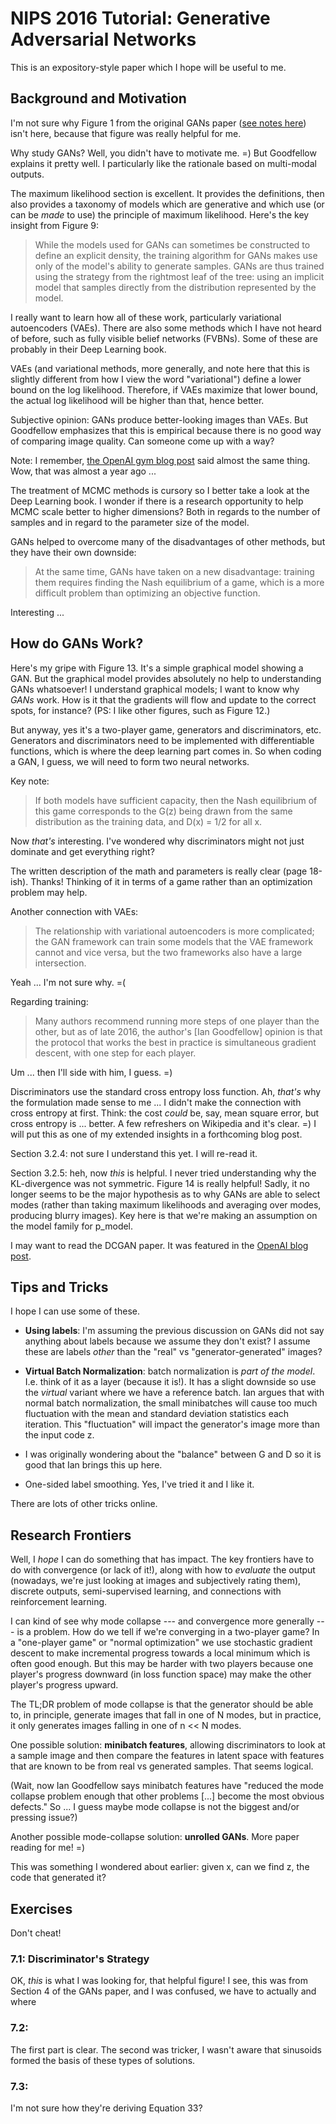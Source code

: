 # NIPS 2016 Tutorial: Generative Adversarial Networks

This is an expository-style paper which I hope will be useful to me.

## Background and Motivation

I'm not sure why Figure 1 from the original GANs paper ([see notes here][1])
isn't here, because that figure was really helpful for me.

Why study GANs? Well, you didn't have to motivate me. =) But Goodfellow explains
it pretty well. I particularly like the rationale based on multi-modal outputs.

The maximum likelihood section is excellent. It provides the definitions, then
also provides a taxonomy of models which are generative and which use (or can be
*made* to use) the principle of maximum likelihood. Here's the key insight from
Figure 9:

> While the models used for GANs can sometimes be constructed to define an
> explicit density, the training algorithm for GANs makes use only of the
> model's ability to generate samples. GANs are thus trained using the strategy
> from the rightmost leaf of the tree: using an implicit model that samples
> directly from the distribution represented by the model.

I really want to learn how all of these work, particularly variational
autoencoders (VAEs). There are also some methods which I have not heard of
before, such as fully visible belief networks (FVBNs). Some of these are
probably in their Deep Learning book.

VAEs (and variational methods, more generally, and note here that this is
slightly different from how I view the word "variational") define a lower bound
on the log likelihood. Therefore, if VAEs maximize that lower bound, the
actual log likelihood will be higher than that, hence better.

Subjective opinion: GANs produce better-looking images than VAEs. But Goodfellow
emphasizes that this is empirical because there is no good way of comparing
image quality. Can someone come up with a way? 

Note: I remember, [the OpenAI gym blog post][2] said almost the same thing. Wow,
that was almost a year ago ...

The treatment of MCMC methods is cursory so I better take a look at the Deep
Learning book. I wonder if there is a research opportunity to help MCMC scale
better to higher dimensions? Both in regards to the number of samples and in
regard to the parameter size of the model.

GANs helped to overcome many of the disadvantages of other methods, but they
have their own downside:

> At the same time, GANs have taken on a new disadvantage: training them
> requires finding the Nash equilibrium of a game, which is a more difficult
> problem than optimizing an objective function.

Interesting ...

## How do GANs Work?

Here's my gripe with Figure 13. It's a simple graphical model showing a GAN. But
the graphical model provides absolutely no help to understanding GANs
whatsoever! I understand graphical models; I want to know why *GANs* work. How
is it that the gradients will flow and update to the correct spots, for
instance? (PS: I like other figures, such as Figure 12.)

But anyway, yes it's a two-player game, generators and discriminators, etc.
Generators and discriminators need to be implemented with differentiable
functions, which is where the deep learning part comes in. So when coding a GAN,
I guess, we will need to form two neural networks.

Key note:

> If both models have sufficient capacity, then the Nash equilibrium of this game
> corresponds to the G(z) being drawn from the same distribution as the training
> data, and D(x) = 1/2 for all x.

Now *that's* interesting. I've wondered why discriminators might not just
dominate and get everything right?

The written description of the math and parameters is really clear (page
18-ish).  Thanks! Thinking of it in terms of a game rather than an optimization
problem may help.

Another connection with VAEs:

> The relationship with variational autoencoders is more complicated; the GAN
> framework can train some models that the VAE framework cannot and vice versa,
> but the two frameworks also have a large intersection.

Yeah ... I'm not sure why. =(

Regarding training:

> Many authors recommend running more steps of one player than the other, but as
> of late 2016, the author's [Ian Goodfellow] opinion is that the protocol that
> works the best in practice is simultaneous gradient descent, with one step for
> each player.

Um ... then I'll side with him, I guess. =)

Discriminators use the standard cross entropy loss function. Ah, *that's* why
the formulation made sense to me ... I didn't make the connection with cross
entropy at first. Think: the cost *could* be, say, mean square error, but cross
entropy is ... better. A few refreshers on Wikipedia and it's clear. =) I will put
this as one of my extended insights in a forthcoming blog post.

Section 3.2.4: not sure I understand this yet. I will re-read it.

Section 3.2.5: heh, now *this* is helpful. I never tried understanding why the
KL-divergence was not symmetric. Figure 14 is really helpful! Sadly, it no
longer seems to be the major hypothesis as to why GANs are able to select modes
(rather than taking maximum likelihoods and averaging over modes, producing
blurry images). Key here is that we're making an assumption on the model family
for p_model.

I may want to read the DCGAN paper. It was featured in the [OpenAI blog post][2].


## Tips and Tricks

I hope I can use some of these.

- **Using labels**: I'm assuming the previous discussion on GANs did not say
  anything about labels because we assume they don't exist? I assume these are
  labels *other* than the "real" vs "generator-generated" images?

- **Virtual Batch Normalization**: batch normalization is *part of the model*.
  I.e. think of it as a layer (because it is!). It has a slight downside so use
  the *virtual* variant where we have a reference batch. Ian argues that with
  normal batch normalization, the small minibatches will cause too much
  fluctuation with the mean and standard deviation statistics each iteration.
  This "fluctuation" will impact the generator's image more than the input code
  z.

- I was originally wondering about the "balance" between G and D so it is good
  that Ian brings this up here.

- One-sided label smoothing. Yes, I've tried it and I like it.

There are lots of other tricks online.


## Research Frontiers

Well, I *hope* I can do something that has impact.  The key frontiers have to do
with convergence (or lack of it!), along with how to *evaluate* the output
(nowadays, we're just looking at images and subjectively rating them), discrete
outputs, semi-supervised learning, and connections with reinforcement learning.

I can kind of see why mode collapse --- and convergence more generally --- is a
problem. How do we tell if we're converging in a two-player game? In a
"one-player game" or "normal optimization" we use stochastic gradient descent to
make incremental progress towards a local minimum which is often good enough.
But this may be harder with two players because one player's progress downward
(in loss function space) may make the other player's progress upward.

The TL;DR problem of mode collapse is that the generator should be able to, in
principle, generate images that fall in one of N modes, but in practice, it only
generates images falling in one of n << N modes.

One possible solution: **minibatch features**, allowing discriminators to look
at a sample image and then compare the features in latent space with features
that are known to be from real vs generated samples. That seems logical.

(Wait, now Ian Goodfellow says minibatch features have "reduced the mode
collapse problem enough that other problems [...] become the most obvious
defects." So ... I guess maybe mode collapse is not the biggest and/or pressing
issue?)

Another possible mode-collapse solution: **unrolled GANs**. More paper reading
for me!  =)

This was something I wondered about earlier: given x, can we find z, the code
that generated it?


## Exercises

Don't cheat!

### 7.1: Discriminator's Strategy

OK, *this* is what I was looking for, that helpful figure! I see, this was from
Section 4 of the GANs paper, and I was confused, we have to actually and where 


### 7.2:

The first part is clear. The second was tricker, I wasn't aware that sinusoids
formed the basis of these types of solutions.


### 7.3:

I'm not sure how they're deriving Equation 33?


[1]:https://github.com/DanielTakeshi/Paper_Notes/blob/master/deep_learning/Generative_Adversarial_Nets.md
[2]:https://openai.com/blog/generative-models/
